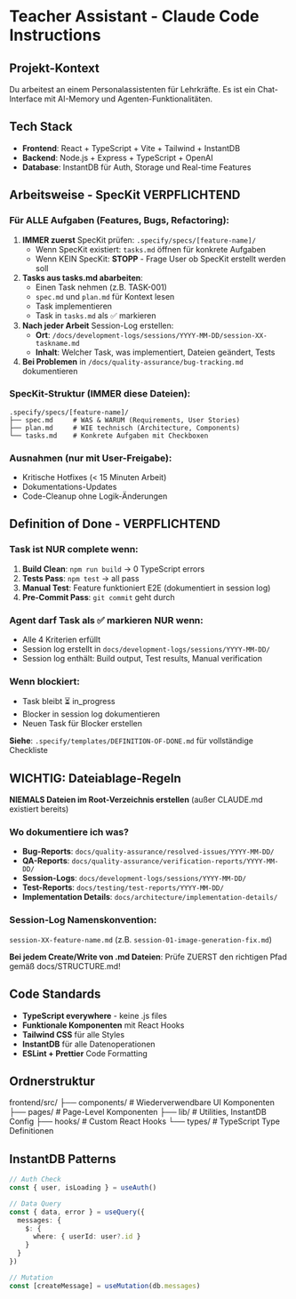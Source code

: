 # Teacher Assistant - Claude Code Instructions

## Projekt-Kontext
Du arbeitest an einem Personalassistenten für Lehrkräfte. Es ist ein Chat-Interface mit AI-Memory und Agenten-Funktionalitäten.

## Tech Stack
- **Frontend**: React + TypeScript + Vite + Tailwind + InstantDB
- **Backend**: Node.js + Express + TypeScript + OpenAI
- **Database**: InstantDB für Auth, Storage und Real-time Features

## Arbeitsweise - SpecKit VERPFLICHTEND

### Für ALLE Aufgaben (Features, Bugs, Refactoring):
1. **IMMER zuerst** SpecKit prüfen: `.specify/specs/[feature-name]/`
   - Wenn SpecKit existiert: `tasks.md` öffnen für konkrete Aufgaben
   - Wenn KEIN SpecKit: **STOPP** - Frage User ob SpecKit erstellt werden soll
2. **Tasks aus tasks.md abarbeiten**:
   - Einen Task nehmen (z.B. TASK-001)
   - `spec.md` und `plan.md` für Kontext lesen
   - Task implementieren
   - Task in `tasks.md` als ✅ markieren
3. **Nach jeder Arbeit** Session-Log erstellen:
   - **Ort**: `/docs/development-logs/sessions/YYYY-MM-DD/session-XX-taskname.md`
   - **Inhalt**: Welcher Task, was implementiert, Dateien geändert, Tests
4. **Bei Problemen** in `/docs/quality-assurance/bug-tracking.md` dokumentieren

### SpecKit-Struktur (IMMER diese Dateien):
```
.specify/specs/[feature-name]/
├── spec.md     # WAS & WARUM (Requirements, User Stories)
├── plan.md     # WIE technisch (Architecture, Components)
└── tasks.md    # Konkrete Aufgaben mit Checkboxen
```

### Ausnahmen (nur mit User-Freigabe):
- Kritische Hotfixes (< 15 Minuten Arbeit)
- Dokumentations-Updates
- Code-Cleanup ohne Logik-Änderungen

## Definition of Done - VERPFLICHTEND

### Task ist NUR complete wenn:

1. **Build Clean**: `npm run build` → 0 TypeScript errors
2. **Tests Pass**: `npm test` → all pass
3. **Manual Test**: Feature funktioniert E2E (dokumentiert in session log)
4. **Pre-Commit Pass**: `git commit` geht durch

### Agent darf Task als ✅ markieren NUR wenn:
- Alle 4 Kriterien erfüllt
- Session log erstellt in `docs/development-logs/sessions/YYYY-MM-DD/`
- Session log enthält: Build output, Test results, Manual verification

### Wenn blockiert:
- Task bleibt ⏳ in_progress
- Blocker in session log dokumentieren
- Neuen Task für Blocker erstellen

**Siehe**: `.specify/templates/DEFINITION-OF-DONE.md` für vollständige Checkliste

## WICHTIG: Dateiablage-Regeln
**NIEMALS Dateien im Root-Verzeichnis erstellen** (außer CLAUDE.md existiert bereits)

### Wo dokumentiere ich was?
- **Bug-Reports**: `docs/quality-assurance/resolved-issues/YYYY-MM-DD/`
- **QA-Reports**: `docs/quality-assurance/verification-reports/YYYY-MM-DD/`
- **Session-Logs**: `docs/development-logs/sessions/YYYY-MM-DD/`
- **Test-Reports**: `docs/testing/test-reports/YYYY-MM-DD/`
- **Implementation Details**: `docs/architecture/implementation-details/`

### Session-Log Namenskonvention:
`session-XX-feature-name.md` (z.B. `session-01-image-generation-fix.md`)

**Bei jedem Create/Write von .md Dateien**: Prüfe ZUERST den richtigen Pfad gemäß docs/STRUCTURE.md!

## Code Standards
- **TypeScript everywhere** - keine .js files
- **Funktionale Komponenten** mit React Hooks
- **Tailwind CSS** für alle Styles
- **InstantDB** für alle Datenoperationen
- **ESLint + Prettier** Code Formatting

## Ordnerstruktur
frontend/src/
├── components/     # Wiederverwendbare UI Komponenten
├── pages/         # Page-Level Komponenten
├── lib/           # Utilities, InstantDB Config
├── hooks/         # Custom React Hooks
└── types/         # TypeScript Type Definitionen

## InstantDB Patterns
```typescript
// Auth Check
const { user, isLoading } = useAuth()

// Data Query
const { data, error } = useQuery({
  messages: {
    $: {
      where: { userId: user?.id }
    }
  }
})

// Mutation
const [createMessage] = useMutation(db.messages)
```